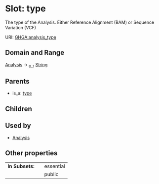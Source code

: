 
# Slot: type


The type of the Analysis. Either Reference Alignment (BAM) or Sequence Variation (VCF)

URI: [GHGA:analysis_type](https://w3id.org/GHGA/analysis_type)


## Domain and Range

[Analysis](Analysis.md) &#8594;  <sub>0..1</sub> [String](types/String.md)

## Parents

 *  is_a: [type](type.md)

## Children


## Used by

 * [Analysis](Analysis.md)

## Other properties

|  |  |  |
| --- | --- | --- |
| **In Subsets:** | | essential |
|  | | public |

